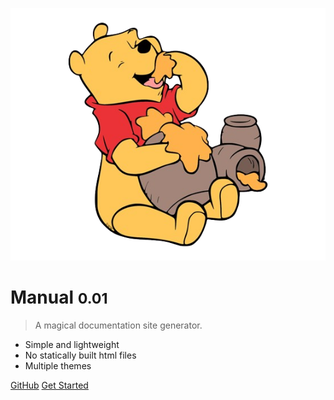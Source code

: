 ![logo](/delta/winnie.png)

# Manual <small>0.01</small>

> A magical documentation site generator.

- Simple and lightweight
- No statically built html files
- Multiple themes

[GitHub](https://github.com/gaoming714/Manual)
[Get Started](#home)
